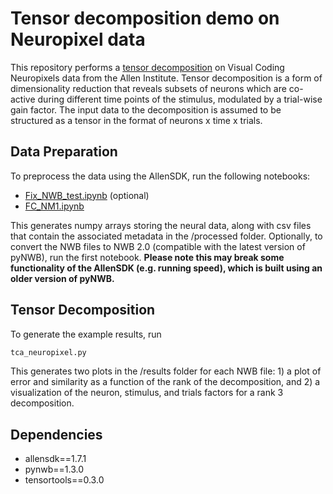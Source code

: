 # Tensor decomposition demo on Neuropixel data

This repository performs a [tensor decomposition](https://www.sciencedirect.com/science/article/pii/S0896627318303878) on Visual Coding Neuropixels data from the Allen Institute. Tensor decomposition is a form of dimensionality reduction that reveals subsets of neurons which are co-active during different time points of the stimulus, modulated by a trial-wise gain factor. The input data to the decomposition is assumed to be structured as a tensor in the format of neurons x time x trials.

## Data Preparation
To preprocess the data using the AllenSDK, run the following notebooks:

- [Fix\_NWB_test.ipynb](https://github.com/brianhhu/nm1_repeats/blob/master/Fix_NWB_test.ipynb) (optional)
- [FC_NM1.ipynb](https://github.com/brianhhu/nm1_repeats/blob/master/FC_NM1.ipynb)

This generates numpy arrays storing the neural data, along with csv files that contain the associated metadata in the /processed folder. Optionally, to convert the NWB files to NWB 2.0 (compatible with the latest version of pyNWB), run the first notebook. **Please note this may break some functionality of the AllenSDK (e.g. running speed), which is built using an older version of pyNWB.**

## Tensor Decomposition
To generate the example results, run

```python
tca_neuropixel.py
```

This generates two plots in the /results folder for each NWB file: 1) a plot of error and similarity as a function of the rank of the decomposition, and 2) a visualization of the neuron, stimulus, and trials factors for a rank 3 decomposition.

## Dependencies
- allensdk==1.7.1
- pynwb==1.3.0
- tensortools==0.3.0
